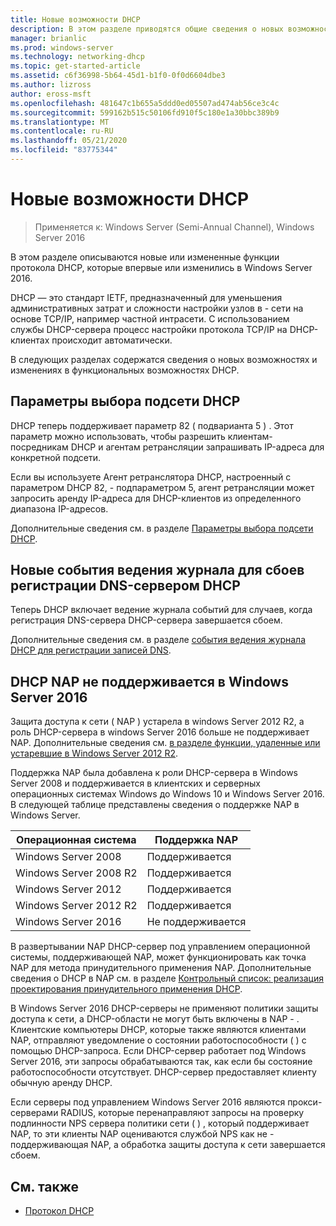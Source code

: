 ```yaml
---
title: Новые возможности DHCP
description: В этом разделе приводятся общие сведения о новых возможностях протокола DHCP в Windows Server 2016.
manager: brianlic
ms.prod: windows-server
ms.technology: networking-dhcp
ms.topic: get-started-article
ms.assetid: c6f36998-5b64-45d1-b1f0-0f0d6604dbe3
ms.author: lizross
author: eross-msft
ms.openlocfilehash: 481647c1b655a5ddd0ed05507ad474ab56ce3c4c
ms.sourcegitcommit: 599162b515c50106fd910f5c180e1a30bbc389b9
ms.translationtype: MT
ms.contentlocale: ru-RU
ms.lasthandoff: 05/21/2020
ms.locfileid: "83775344"
---
```

# <a name="whats-new-in-dhcp"></a>Новые возможности DHCP

>Применяется к: Windows Server (Semi-Annual Channel), Windows Server 2016

В этом разделе описываются новые или измененные функции протокола DHCP, которые впервые или изменились в Windows Server 2016.
  
DHCP — это стандарт IETF, предназначенный для уменьшения административных затрат и сложности настройки узлов в \- сети на основе TCP/IP, например частной интрасети. С использованием службы DHCP-сервера процесс настройки протокола TCP/IP на DHCP-клиентах происходит автоматически.

В следующих разделах содержатся сведения о новых возможностях и изменениях в функциональных возможностях DHCP.

## <a name="dhcp-subnet-selection-options"></a>Параметры выбора подсети DHCP

DHCP теперь поддерживает параметр 82 \( подварианта 5 \) . Этот параметр можно использовать, чтобы разрешить клиентам-посредникам DHCP и агентам ретрансляции запрашивать IP-адреса для конкретной подсети.


Если вы используете Агент ретранслятора DHCP, настроенный с параметром DHCP 82, \- подпараметром 5, агент ретрансляции может запросить аренду IP-адреса для DHCP-клиентов из определенного диапазона IP-адресов.

Дополнительные сведения см. в разделе [Параметры выбора подсети DHCP](dhcp-subnet-options.md).

## <a name="new-logging-events-for-dns-registration-failures-by-the-dhcp-server"></a>Новые события ведения журнала для сбоев регистрации DNS-сервером DHCP

Теперь DHCP включает ведение журнала событий для случаев, когда регистрация DNS-сервера DHCP-сервера завершается сбоем.

Дополнительные сведения см. в разделе [события ведения журнала DHCP для регистрации записей DNS](dhcp-dns-events.md).

## <a name="dhcp-nap-is-not-supported-in-windows-server-2016"></a>DHCP NAP не поддерживается в Windows Server 2016

Защита доступа к сети \( NAP \) устарела в windows Server 2012 R2, а роль DHCP-сервера в windows Server 2016 больше не поддерживает NAP. Дополнительные сведения см. [в разделе функции, удаленные или устаревшие в Windows Server 2012 R2](https://technet.microsoft.com/library/dn303411.aspx).  
  
Поддержка NAP была добавлена к роли DHCP-сервера в Windows Server 2008 и поддерживается в клиентских и серверных операционных системах Windows до Windows 10 и Windows Server 2016. В следующей таблице представлены сведения о поддержке NAP в Windows Server.  
  
|Операционная система|Поддержка NAP|  
|--------------------|---------------|  
| Windows Server 2008 |Поддерживается|  
| Windows Server 2008 R2 |Поддерживается|  
| Windows Server 2012 |Поддерживается|  
| Windows Server 2012 R2 |Поддерживается|  
| Windows Server 2016|Не поддерживается|  
  
В развертывании NAP DHCP-сервер под управлением операционной системы, поддерживающей NAP, может функционировать как точка NAP для метода принудительного применения NAP. Дополнительные сведения о DHCP в NAP см. в разделе [Контрольный список: реализация проектирования принудительного применения DHCP](https://technet.microsoft.com/library/dd314186.aspx).  
  
В Windows Server 2016 DHCP-серверы не применяют политики защиты доступа к сети, а DHCP-области не могут быть включены в NAP \- . Клиентские компьютеры DHCP, которые также являются клиентами NAP, отправляют уведомление о состоянии работоспособности \( \) с помощью DHCP-запроса. Если DHCP-сервер работает под Windows Server 2016, эти запросы обрабатываются так, как если бы состояние работоспособности отсутствует. DHCP-сервер предоставляет клиенту обычную аренду DHCP. 

Если серверы под управлением Windows Server 2016 являются прокси-серверами RADIUS, которые перенаправляют запросы на проверку подлинности NPS сервера политики сети \( \) , который поддерживает NAP, то эти клиенты NAP оцениваются службой NPS как не \- поддерживающая NAP, а обработка защиты доступа к сети завершается сбоем.
  
## <a name="see-also"></a>См. также  
  
-   [Протокол DHCP](Dynamic-Host-Configuration-Protocol--DHCP-.md)  
  

